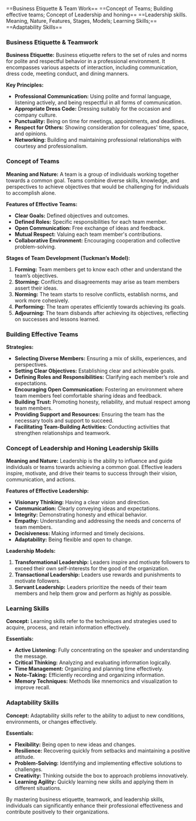 ==Business Etiquette & Team Work==
==Concept of Teams; Building effective teams; Concept of Leadership and honing==
==Leadership skills. Meaning, Nature, Features, Stages, Models; Learning Skills;==
==Adaptability Skills==


### Business Etiquette & Teamwork

**Business Etiquette:**
Business etiquette refers to the set of rules and norms for polite and respectful behavior in a professional environment. It encompasses various aspects of interaction, including communication, dress code, meeting conduct, and dining manners.

**Key Principles:**
- **Professional Communication:** Using polite and formal language, listening actively, and being respectful in all forms of communication.
- **Appropriate Dress Code:** Dressing suitably for the occasion and company culture.
- **Punctuality:** Being on time for meetings, appointments, and deadlines.
- **Respect for Others:** Showing consideration for colleagues' time, space, and opinions.
- **Networking:** Building and maintaining professional relationships with courtesy and professionalism.

### Concept of Teams

**Meaning and Nature:**
A team is a group of individuals working together towards a common goal. Teams combine diverse skills, knowledge, and perspectives to achieve objectives that would be challenging for individuals to accomplish alone.

**Features of Effective Teams:**
- **Clear Goals:** Defined objectives and outcomes.
- **Defined Roles:** Specific responsibilities for each team member.
- **Open Communication:** Free exchange of ideas and feedback.
- **Mutual Respect:** Valuing each team member's contributions.
- **Collaborative Environment:** Encouraging cooperation and collective problem-solving.

**Stages of Team Development (Tuckman’s Model):**
1. **Forming:** Team members get to know each other and understand the team’s objectives.
2. **Storming:** Conflicts and disagreements may arise as team members assert their ideas.
3. **Norming:** The team starts to resolve conflicts, establish norms, and work more cohesively.
4. **Performing:** The team operates efficiently towards achieving its goals.
5. **Adjourning:** The team disbands after achieving its objectives, reflecting on successes and lessons learned.

### Building Effective Teams

**Strategies:**
- **Selecting Diverse Members:** Ensuring a mix of skills, experiences, and perspectives.
- **Setting Clear Objectives:** Establishing clear and achievable goals.
- **Defining Roles and Responsibilities:** Clarifying each member’s role and expectations.
- **Encouraging Open Communication:** Fostering an environment where team members feel comfortable sharing ideas and feedback.
- **Building Trust:** Promoting honesty, reliability, and mutual respect among team members.
- **Providing Support and Resources:** Ensuring the team has the necessary tools and support to succeed.
- **Facilitating Team-Building Activities:** Conducting activities that strengthen relationships and teamwork.

### Concept of Leadership and Honing Leadership Skills

**Meaning and Nature:**
Leadership is the ability to influence and guide individuals or teams towards achieving a common goal. Effective leaders inspire, motivate, and drive their teams to success through their vision, communication, and actions.

**Features of Effective Leadership:**
- **Visionary Thinking:** Having a clear vision and direction.
- **Communication:** Clearly conveying ideas and expectations.
- **Integrity:** Demonstrating honesty and ethical behavior.
- **Empathy:** Understanding and addressing the needs and concerns of team members.
- **Decisiveness:** Making informed and timely decisions.
- **Adaptability:** Being flexible and open to change.

**Leadership Models:**
1. **Transformational Leadership:** Leaders inspire and motivate followers to exceed their own self-interests for the good of the organization.
2. **Transactional Leadership:** Leaders use rewards and punishments to motivate followers.
3. **Servant Leadership:** Leaders prioritize the needs of their team members and help them grow and perform as highly as possible.

### Learning Skills

**Concept:**
Learning skills refer to the techniques and strategies used to acquire, process, and retain information effectively.

**Essentials:**
- **Active Listening:** Fully concentrating on the speaker and understanding the message.
- **Critical Thinking:** Analyzing and evaluating information logically.
- **Time Management:** Organizing and planning time effectively.
- **Note-Taking:** Efficiently recording and organizing information.
- **Memory Techniques:** Methods like mnemonics and visualization to improve recall.

### Adaptability Skills

**Concept:**
Adaptability skills refer to the ability to adjust to new conditions, environments, or changes effectively.

**Essentials:**
- **Flexibility:** Being open to new ideas and changes.
- **Resilience:** Recovering quickly from setbacks and maintaining a positive attitude.
- **Problem-Solving:** Identifying and implementing effective solutions to challenges.
- **Creativity:** Thinking outside the box to approach problems innovatively.
- **Learning Agility:** Quickly learning new skills and applying them in different situations.

By mastering business etiquette, teamwork, and leadership skills, individuals can significantly enhance their professional effectiveness and contribute positively to their organizations.